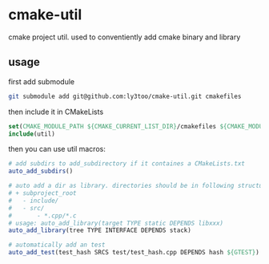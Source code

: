# cmake-util
cmake project util. used to conventiently add cmake binary and library

## usage
first add submodule
```bash
git submodule add git@github.com:ly3too/cmake-util.git cmakefiles
```

then include it in CMakeLists
```cmake
set(CMAKE_MODULE_PATH ${CMAKE_CURRENT_LIST_DIR}/cmakefiles ${CMAKE_MODULE_PATH})
include(util)
```

then you can use util macros:
```cmake
# add subdirs to add_subdirectory if it containes a CMakeLists.txt
auto_add_subdirs()

# auto add a dir as library. directories should be in following structure：
# + subproject_root
#   - include/
#   - src/
#       - *.cpp/*.c
# usage: auto_add_library(target TYPE static DEPENDS libxxx)
auto_add_library(tree TYPE INTERFACE DEPENDS stack)

# automatically add an test
auto_add_test(test_hash SRCS test/test_hash.cpp DEPENDS hash ${GTEST})
```
